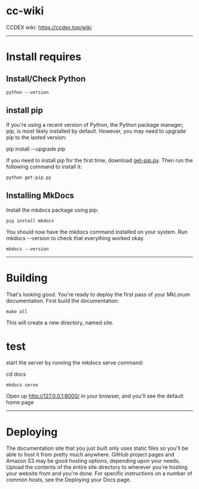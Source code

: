 # cc-wiki
CCDEX wiki: https://ccdex.top/wiki
***
# Install requires
## Install/Check Python
`python --version`

## install pip
If you're using a recent version of Python, the Python package manager, pip, is most likely installed by default. However, you may need to upgrade pip to the lasted version:

pip install --upgrade pip

If you need to install pip for the first time, download [get-pip.py](https://bootstrap.pypa.io/get-pip.py). Then run the following command to install it:

`python get-pip.py`

## Installing MkDocs

Install the mkdocs package using pip:

`pip install mkdocs`

You should now have the mkdocs command installed on your system. Run mkdocs
--version to check that everything worked okay.

`mkdocs --version`
***
# Building

That's looking good. You're ready to deploy the first pass of your MkLorum documentation. First build the documentation:

`make all`

This will create a new directory, named site.

# test
start the server by running the mkdocs serve command:

cd docs

`mkdocs serve`

Open up http://127.0.0.1:8000/ in your browser, and you'll see the default home page
***
# Deploying

The documentation site that you just built only uses static files so you'll be able to host it from pretty much anywhere. GitHub project pages and Amazon S3 may be good hosting options, depending upon your needs. Upload the contents of the entire site directory to wherever you're hosting your website from and you're done. For specific instructions on a number of common hosts, see the Deploying your Docs page.

